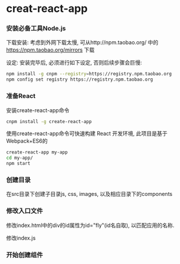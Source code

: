 # creat-react-app
### 安装必备工具Node.js
下载安装: 考虑到外网下载太慢, 可从http://npm.taobao.org/ 中的 https://npm.taobao.org/mirrors 下载

设定: 安装完毕后, 必须进行如下设定, 否则后续步骤会巨慢:

```bash
npm install -g cnpm --registry=https://registry.npm.taobao.org
npm config set registry https://registry.npm.taobao.org  
```

### 准备React
安装create-react-app命令
```bash
cnpm install -g create-react-app
```
使用create-react-app命令可快速构建 React 开发环境, 此项目是基于Webpack+ES6的
```bash
create-react-app my-app
cd my-app/
npm start
```
### 创建目录
在src目录下创建子目录js, css, images, 以及相应目录下的components

### 修改入口文件
修改index.html中的div的id属性为id="fly"(id名自取), 以匹配应用的名称.

修改index.js

### 开始创建组件
